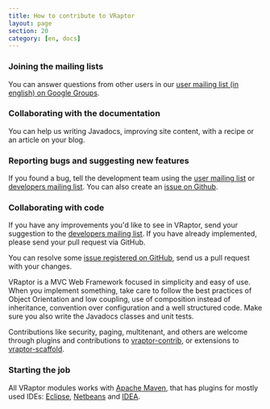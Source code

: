 ```yaml
---
title: How to contribute to VRaptor
layout: page
section: 20
category: [en, docs]
---
```


<h3>Joining the mailing lists</h3>

You can answer questions from other users in our <a href="http://groups.google.com/group/caelum-vraptor-en">user mailing list (in english) on Google Groups</a>.


<h3>Collaborating with the documentation</h3>

You can help us writing Javadocs, improving site content, with a recipe or an article on your blog.


<h3>Reporting bugs and suggesting new features</h3>

If you found a bug, tell the development team using the <a href="http://groups.google.com/group/caelum-vraptor-en">user mailing list</a> or <a href="http://groups.google.com/group/caelum-vraptor-dev">developers mailing list</a>. You can also create an <a href="http://github.com/caelum/vraptor/issues">issue on Github</a>.


<h3>Collaborating with code</h3>

If you have any improvements you'd like to see in VRaptor, send your suggestion to the <a href="http://groups.google.com/group/caelum-vraptor-dev">developers mailing list</a>. If you have already implemented, please send your pull request via GitHub.

You can resolve some <a href="http://github.com/caelum/vraptor/issues">issue registered on GitHub</a>, send us a pull request with your changes.

VRaptor is a MVC Web Framework focused in simplicity and easy of use. When you implement something, take care to follow the best practices of Object Orientation and low coupling, use of composition instead of inheritance, convention over configuration and a well structured code. Make sure you also write the Javadocs classes and unit tests.

Contributions like security, paging, multitenant, and others are welcome through plugins and contributions to <a href="http://github.com/caelum/vraptor-contrib">vraptor-contrib</a>, or extensions to <a href="https://github.com/caelum/vraptor-scaffold">vraptor-scaffold</a>.

<h3>Starting the job</h3>

All VRaptor modules works with <a href="https://maven.apache.org/">Apache Maven</a>, that has plugins for mostly used IDEs: <a href="https://maven.apache.org/plugins/maven-eclipse-plugin/">Eclipse</a>, <a href="http://wiki.netbeans.org/Maven">Netbeans</a> and <a href="https://maven.apache.org/plugins/maven-idea-plugin/">IDEA</a>. 
